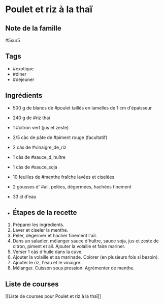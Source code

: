 # Poulet et riz à la thaï

## Note de la famille

#5sur5 
## Tags 

- #exotique
-  #diner
- #déjeuner
## Ingrédients 

- 500 g de blancs de #poulet  taillés en lamelles de 1 cm d'épaisseur
- 240 g de #riz thaï
- 1 #citron vert (jus et zeste)
- 2/5 càc de pâte de #piment rouge (facultatif)
- 2 càs de #vinaigre_de_riz
- 1 càs de #sauce_d_huître
- 1 càs de #sauce_soja
- 10 feuilles de #menthe fraîche lavées et ciselées
- 2 gousses d' #ail, pelées, dégermées, hachées finement
- 33 cl d'eau

- ## Étapes de la recette 
1. Préparer les ingrédients.
2. Laver et ciseler la menthe.
3. Peler, dégermer et hacher finement l'ail.
4. Dans un saladier, mélanger sauce d'huître, sauce soja, jus et zeste de citron, piment et ail. Ajouter la volaille et faire mariner.
5. Verser 1 càs d'huile dans la cuve.
6. Ajouter la volaille et sa marinade. Colorer (en plusieurs fois si besoin).
7. Ajouter le riz, l'eau et le vinaigre. 
8. Mélanger. Cuisson sous pression. Agrémenter de menthe.
## Liste de courses  
[[Liste de courses pour Poulet et riz à la thaï]]
